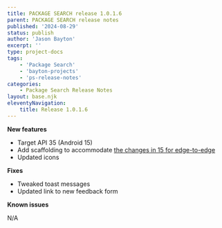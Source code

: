```yaml
---
title: PACKAGE SEARCH release 1.0.1.6
parent: PACKAGE SEARCH release notes
published: '2024-08-29'
status: publish
author: 'Jason Bayton'
excerpt: ''
type: project-docs
tags: 
    - 'Package Search'
    - 'bayton-projects'
    - 'ps-release-notes'
categories: 
    - Package Search Release Notes
layout: base.njk
eleventyNavigation: 
    title: Release 1.0.1.6
---
```


**New features**

- Target API 35 (Android 15)
- Add scaffolding to accommodate [the changes in 15 for edge-to-edge](https://developer.android.com/about/versions/15/behavior-changes-15#window-insets)
- Updated icons

**Fixes**

- Tweaked toast messages
- Updated link to new feedback form

**Known issues**

N/A